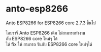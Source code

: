 # anto-esp8266
 Anto ESP8266 for ESP8266 core 2.7.3 ขึ้นไป

ไลบรารี่ Anto ESP8266 เดิม ไม่สามารถทำงาน  
กับ ESP8266 core ใหม่ๆ ได้  
ได้ fix ให้ สามารถ รันกับ ESP8266 core ใหม่ๆได้
